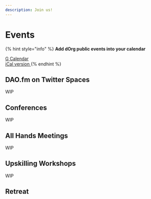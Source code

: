 ```yaml
---
description: Join us!
---
```


# Events

{% hint style="info" %}
**Add dOrg public events into your calendar**

[G Calendar](https://calendar.google.com/calendar/u/1?cid=Y183aG5kN2N2aDFzdjMwMWtyMzdwbmdjbjBoZ0Bncm91cC5jYWxlbmRhci5nb29nbGUuY29t) \
[iCal version ](https://calendar.google.com/calendar/ical/c\_7hnd7cvh1sv301kr37pngcn0hg%40group.calendar.google.com/public/basic.ics)
{% endhint %}

## DAO.fm on Twitter Spaces

WIP

## Conferences

WIP

## All Hands Meetings

WIP&#x20;

## Upskilling Workshops&#x20;

WIP&#x20;

## Retreat&#x20;

